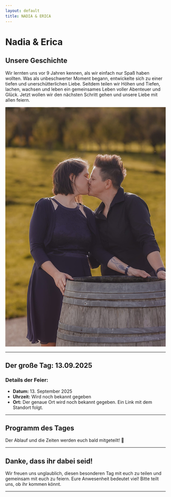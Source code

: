 ```yaml
---
layout: default
title: NADIA & ERICA
---
```


# Nadia & Erica 

## Unsere Geschichte
Wir lernten uns vor 9 Jahren kennen, als wir einfach nur Spaß haben wollten. Was als unbeschwerter Moment begann, entwickelte sich zu einer tiefen und unerschütterlichen Liebe. Seitdem teilen wir Höhen und Tiefen, lachen, wachsen und leben ein gemeinsames Leben voller Abenteuer und Glück. Jetzt wollen wir den nächsten Schritt gehen und unsere Liebe mit allen feiern.

![Foto de Nadia & Erica](hochzeit.jpeg)


---

## Der große Tag: **13.09.2025**  
### Details der Feier:
- **Datum:** 13. September 2025  
- **Uhrzeit:** Wird noch bekannt gegeben  
- **Ort:** Der genaue Ort wird noch bekannt gegeben. Ein Link mit dem Standort folgt.  

---

## Programm des Tages
Der Ablauf und die Zeiten werden euch bald mitgeteilt! 🥂  

---

## Danke, dass ihr dabei seid!  
Wir freuen uns unglaublich, diesen besonderen Tag mit euch zu teilen und gemeinsam mit euch zu feiern. Eure Anwesenheit bedeutet viel! Bitte teilt uns, ob ihr kommen könnt.

---

